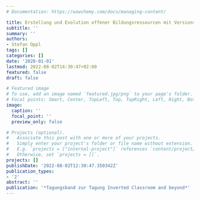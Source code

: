 ```yaml
---
# Documentation: https://wowchemy.com/docs/managing-content/

title: Erstellung und Evolution offener Bildungsressourcen mit Versionsverwaltungssystemen
subtitle: ''
summary: ''
authors:
- Stefan Oppl
tags: []
categories: []
date: '2020-01-01'
lastmod: 2022-08-02T14:30:47+02:00
featured: false
draft: false

# Featured image
# To use, add an image named `featured.jpg/png` to your page's folder.
# Focal points: Smart, Center, TopLeft, Top, TopRight, Left, Right, BottomLeft, Bottom, BottomRight.
image:
  caption: ''
  focal_point: ''
  preview_only: false

# Projects (optional).
#   Associate this post with one or more of your projects.
#   Simply enter your project's folder or file name without extension.
#   E.g. `projects = ["internal-project"]` references `content/project/deep-learning/index.md`.
#   Otherwise, set `projects = []`.
projects: []
publishDate: '2022-08-02T12:30:47.350342Z'
publication_types:
- '2'
abstract: ''
publication: '*Tagungsband zur Tagung Inverted Classroom and beyond*'
---
```

